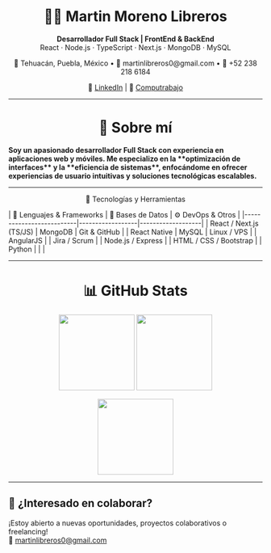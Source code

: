 <h1 align="center">👨‍💻 Martin Moreno Libreros</h1>
<p align="center">
  <b>Desarrollador Full Stack | FrontEnd & BackEnd</b><br/>
  React · Node.js · TypeScript · Next.js · MongoDB · MySQL
</p>

<p align="center">
  📍 Tehuacán, Puebla, México •  
  📧 martinlibreros0@gmail.com •  
  📱 +52 238 218 6184  
</p>

<p align="center">
  🔗 <a href="https://www.linkedin.com/in/martin-moreno-libreros-05421b308/">LinkedIn</a> |
  🔗 <a href="https://candidato.mx.computrabajo.com/candidate/home">Computrabajo</a>
</p>

---

<h1 align="center"> 🚀 Sobre mí </h1>
<b>
Soy un apasionado desarrollador Full Stack con experiencia en aplicaciones web y móviles. Me especializo en la **optimización de interfaces** y la **eficiencia de sistemas**, enfocándome en ofrecer experiencias de usuario intuitivas y soluciones tecnológicas escalables. 
</b>


---

<p align="center"> 🧠 Tecnologías y Herramientas

<p aling="center">
| 🧰 Lenguajes & Frameworks | 💾 Bases de Datos | ⚙️ DevOps & Otros |
|--------------------------|------------------|-------------------|
| React / Next.js (TS/JS)  | MongoDB          | Git & GitHub      |
| React Native             | MySQL            | Linux / VPS       |
| AngularJS                |                  | Jira / Scrum      |
| Node.js / Express        |                  | HTML / CSS / Bootstrap |
| Python                   |                  |                   |

---  
</p>

</p>
<h1 align="center"> 📊 GitHub Stats</h1>

<p align="center">
  <img height="150" src="https://github-readme-stats.vercel.app/api?username=HilayGM&show_icons=true&theme=tokyonight" />
  <img height="150" src="https://github-readme-stats.vercel.app/api/top-langs/?username=HilayGM&layout=compact&theme=tokyonight" />
</p>

<p align="center">
  <img height="150" src="https://github-readme-streak-stats.herokuapp.com/?user=HilayGM&theme=tokyonight" />
</p>

---

## 🤝 ¿Interesado en colaborar?

¡Estoy abierto a nuevas oportunidades, proyectos colaborativos o freelancing!  
📩 martinlibreros0@gmail.com  
